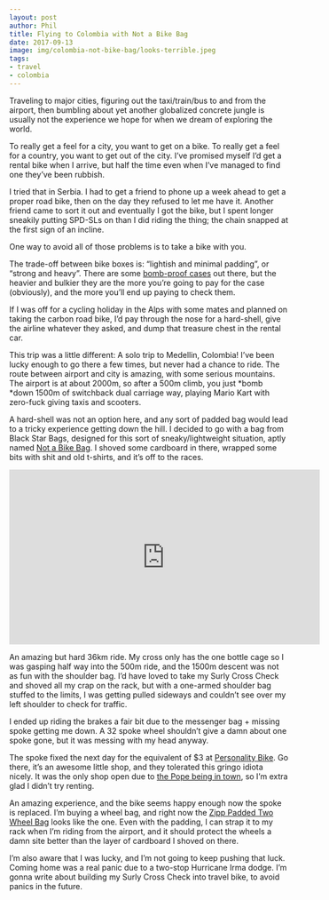 ```yaml
---
layout: post
author: Phil
title: Flying to Colombia with Not a Bike Bag
date: 2017-09-13
image: img/colombia-not-bike-bag/looks-terrible.jpeg
tags:
- travel
- colombia
---
```


Traveling to major cities, figuring out the taxi/train/bus to and from the airport, then bumbling about yet another globalized concrete jungle is usually not the experience we hope for when we dream of exploring the world.

To really get a feel for a city, you want to get on a bike. To really get a feel for a country, you want to get out of the city. I’ve promised myself I’d get a rental bike when I arrive, but half the time even when I’ve managed to find one they’ve been rubbish.

I tried that in Serbia. I had to get a friend to phone up a week ahead to get a proper road bike, then on the day they refused to let me have it. Another friend came to sort it out and eventually I got the bike, but I spent longer sneakily putting SPD-SLs on than I did riding the thing; the chain snapped at the first sign of an incline.

One way to avoid all of those problems is to take a bike with you.

The trade-off between bike boxes is: “lightish and minimal padding”, or “strong and heavy”. There are some [bomb-proof cases](http://road.cc/content/buyers-guide/192047-14-best-best-bike-bags-and-boxes) out there, but the heavier and bulkier they are the more you’re going to pay for the case (obviously), and the more you’ll end up paying to check them.

If I was off for a cycling holiday in the Alps with some mates and planned on taking the carbon road bike, I’d pay through the nose for a hard-shell, give the airline whatever they asked, and dump that treasure chest in the rental car.

This trip was a little different: A solo trip to Medellin, Colombia! I’ve been lucky enough to go there a few times, but never had a chance to ride. The route between airport and city is amazing, with some serious mountains. The airport is at about 2000m, so after a 500m climb, you just *bomb *down 1500m of switchback dual carriage way, playing Mario Kart with zero-fuck giving taxis and scooters.

A hard-shell was not an option here, and any sort of padded bag would lead to a tricky experience getting down the hill. I decided to go with a bag from Black Star Bags, designed for this sort of sneaky/lightweight situation, aptly named [Not a Bike Bag](https://black-star-bags.myshopify.com/products/not-a-bike-bag). I shoved some cardboard in there, wrapped some bits with shit and old t-shirts, and it’s off to the races.

<center><iframe width="560" height="315" src="https://www.youtube.com/embed/sHrVcodCHyk" frameborder="0" allowfullscreen></iframe></center>

An amazing but hard 36km ride. My cross only has the one bottle cage so I was
gasping half way into the 500m ride, and the 1500m descent was not as fun with
the shoulder bag. I’d have loved to take my Surly Cross Check and shoved all my
crap on the rack, but with a one-armed shoulder bag stuffed to the limits, I was
getting pulled sideways and couldn’t see over my left shoulder to check for
traffic.

I ended up riding the brakes a fair bit due to the messenger bag + missing spoke
getting me down. A 32 spoke wheel shouldn’t give a damn about one spoke gone,
but it was messing with my head anyway.

The spoke fixed the next day for the equivalent of $3 at [Personality
Bike](https://www.facebook.com/Personality-Bike-579691622173633/). Go there,
it’s an awesome little shop, and they tolerated this gringo idiota nicely. It
was the only shop open due to [the Pope being in
town](http://www.latimes.com/world/la-fg-colombia-medellin-pope-20170908-story.html),
so I’m extra glad I didn’t try renting.

An amazing experience, and the bike seems happy enough now the spoke is
replaced. I’m buying a wheel bag, and right now the [Zipp Padded Two Wheel
Bag](https://www.amazon.com/gp/product/B002SR99OG/ref=as_li_tl?ie=UTF8&camp=1789&creative=9325&creativeASIN=B002SR99OG&linkCode=as2&tag=philbikes-20&linkId=b45378635f5581aa61d36096548116d5)
looks like the one. Even with the padding, I can strap it to my rack when I’m
riding from the airport, and it should protect the wheels a damn site better
than the layer of cardboard I shoved on there.

I’m also aware that I was lucky, and I’m not going to keep pushing that luck.
Coming home was a real panic due to a two-stop Hurricane Irma dodge. I’m gonna
write about building my Surly Cross Check into travel bike, to avoid panics in
the future.
